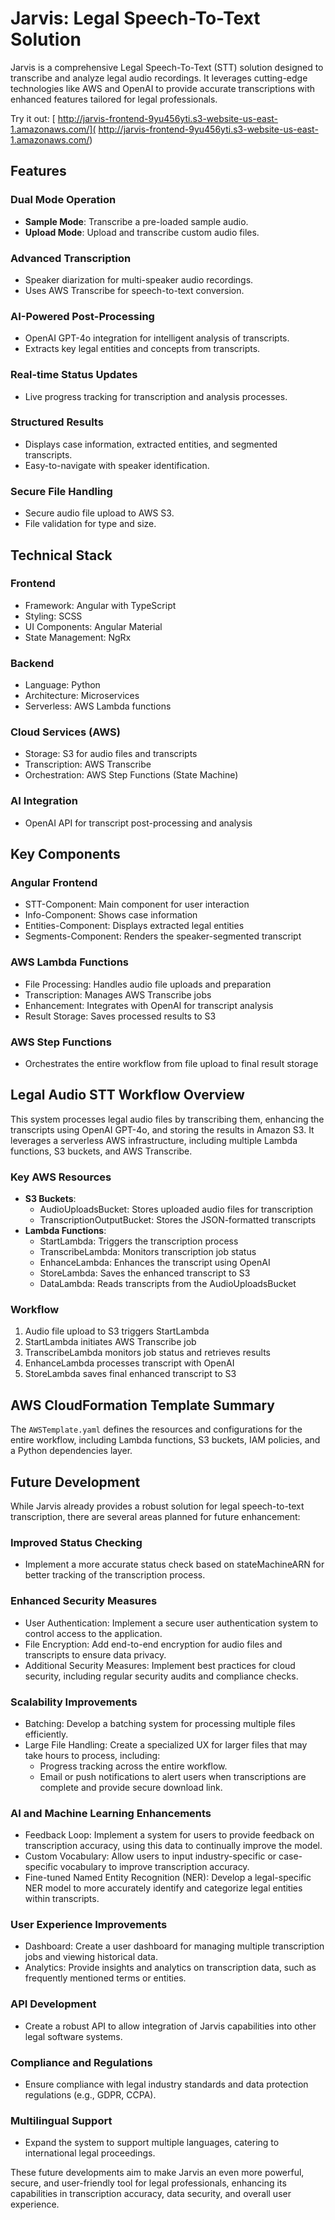# Jarvis: Legal Speech-To-Text Solution

Jarvis is a comprehensive Legal Speech-To-Text (STT) solution designed to transcribe and analyze legal audio recordings. It leverages cutting-edge technologies like AWS and OpenAI to provide accurate transcriptions with enhanced features tailored for legal professionals.

Try it out: [ http://jarvis-frontend-9yu456yti.s3-website-us-east-1.amazonaws.com/]( http://jarvis-frontend-9yu456yti.s3-website-us-east-1.amazonaws.com/)

## Features

### Dual Mode Operation
- **Sample Mode**: Transcribe a pre-loaded sample audio.
- **Upload Mode**: Upload and transcribe custom audio files.

### Advanced Transcription
- Speaker diarization for multi-speaker audio recordings.
- Uses AWS Transcribe for speech-to-text conversion.

### AI-Powered Post-Processing
- OpenAI GPT-4o integration for intelligent analysis of transcripts.
- Extracts key legal entities and concepts from transcripts.

### Real-time Status Updates
- Live progress tracking for transcription and analysis processes.

### Structured Results
- Displays case information, extracted entities, and segmented transcripts.
- Easy-to-navigate with speaker identification.

### Secure File Handling
- Secure audio file upload to AWS S3.
- File validation for type and size.

## Technical Stack

### Frontend
- Framework: Angular with TypeScript
- Styling: SCSS
- UI Components: Angular Material
- State Management: NgRx

### Backend
- Language: Python
- Architecture: Microservices
- Serverless: AWS Lambda functions

### Cloud Services (AWS)
- Storage: S3 for audio files and transcripts
- Transcription: AWS Transcribe
- Orchestration: AWS Step Functions (State Machine)

### AI Integration
- OpenAI API for transcript post-processing and analysis

## Key Components

### Angular Frontend
- STT-Component: Main component for user interaction
- Info-Component: Shows case information
- Entities-Component: Displays extracted legal entities
- Segments-Component: Renders the speaker-segmented transcript

### AWS Lambda Functions
- File Processing: Handles audio file uploads and preparation
- Transcription: Manages AWS Transcribe jobs
- Enhancement: Integrates with OpenAI for transcript analysis
- Result Storage: Saves processed results to S3

### AWS Step Functions
- Orchestrates the entire workflow from file upload to final result storage

## Legal Audio STT Workflow Overview

This system processes legal audio files by transcribing them, enhancing the transcripts using OpenAI GPT-4o, and storing the results in Amazon S3. It leverages a serverless AWS infrastructure, including multiple Lambda functions, S3 buckets, and AWS Transcribe.

### Key AWS Resources
- **S3 Buckets**:
  - AudioUploadsBucket: Stores uploaded audio files for transcription
  - TranscriptionOutputBucket: Stores the JSON-formatted transcripts
- **Lambda Functions**:
  - StartLambda: Triggers the transcription process
  - TranscribeLambda: Monitors transcription job status
  - EnhanceLambda: Enhances the transcript using OpenAI
  - StoreLambda: Saves the enhanced transcript to S3
  - DataLambda: Reads transcripts from the AudioUploadsBucket

### Workflow
1. Audio file upload to S3 triggers StartLambda
2. StartLambda initiates AWS Transcribe job
3. TranscribeLambda monitors job status and retrieves results
4. EnhanceLambda processes transcript with OpenAI
5. StoreLambda saves final enhanced transcript to S3

## AWS CloudFormation Template Summary

The `AWSTemplate.yaml` defines the resources and configurations for the entire workflow, including Lambda functions, S3 buckets, IAM policies, and a Python dependencies layer.

## Future Development

While Jarvis already provides a robust solution for legal speech-to-text transcription, there are several areas planned for future enhancement:

### Improved Status Checking
- Implement a more accurate status check based on stateMachineARN for better tracking of the transcription process.

### Enhanced Security Measures
- User Authentication: Implement a secure user authentication system to control access to the application.
- File Encryption: Add end-to-end encryption for audio files and transcripts to ensure data privacy.
- Additional Security Measures: Implement best practices for cloud security, including regular security audits and compliance checks.

### Scalability Improvements
- Batching: Develop a batching system for processing multiple files efficiently.
- Large File Handling: Create a specialized UX for larger files that may take hours to process, including:
  - Progress tracking across the entire workflow.
  - Email or push notifications to alert users when transcriptions are complete and provide secure download link.

### AI and Machine Learning Enhancements
- Feedback Loop: Implement a system for users to provide feedback on transcription accuracy, using this data to continually improve the model.
- Custom Vocabulary: Allow users to input industry-specific or case-specific vocabulary to improve transcription accuracy.
- Fine-tuned Named Entity Recognition (NER): Develop a legal-specific NER model to more accurately identify and categorize legal entities within transcripts.

### User Experience Improvements
- Dashboard: Create a user dashboard for managing multiple transcription jobs and viewing historical data.
- Analytics: Provide insights and analytics on transcription data, such as frequently mentioned terms or entities.

### API Development
- Create a robust API to allow integration of Jarvis capabilities into other legal software systems.

### Compliance and Regulations
- Ensure compliance with legal industry standards and data protection regulations (e.g., GDPR, CCPA).

### Multilingual Support
- Expand the system to support multiple languages, catering to international legal proceedings.

These future developments aim to make Jarvis an even more powerful, secure, and user-friendly tool for legal professionals, enhancing its capabilities in transcription accuracy, data security, and overall user experience.

